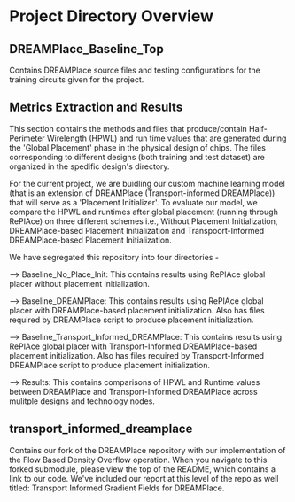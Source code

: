 # Project Directory Overview

## DREAMPlace_Baseline_Top
Contains DREAMPlace source files and testing configurations for the training circuits given for the project.

## Metrics Extraction and Results

This section contains the methods and files that produce/contain Half-Perimeter Wirelength (HPWL) and run time values that are generated during the 'Global Placement' phase in the physical design of chips. The files corresponding to different designs (both training and test dataset) are organized in the spedific design's directory.

For the current project, we are buidling our custom machine learning model (that is an extension of DREAMPlace (Transport-informed DREAMPlace)) that will serve as a 'Placement Initializer'. To evaluate our model, we compare the HPWL and runtimes after global placement (running through RePlAce) on three different schemes i.e., Without Placement Initialization, DREAMPlace-based Placement Initialization and Transpoort-Informed DREAMPlace-based Placement Initialization.

We have segregated this repository into four directories -

--> Baseline_No_Place_Init: This contains results using RePlAce global placer without placement initialization.

--> Baseline_DREAMPlace: This contains results using RePlAce global placer with DREAMPlace-based placement initialization. Also has files required by DREAMPlace script to produce placement initialization.

--> Baseline_Transport_Informed_DREAMPlace: This contains results using RePlAce global placer with Transport-Informed DREAMPlace-based placement initialization. Also has files required by Transport-Informed DREAMPlace script to produce placement initialization.

--> Results: This contains comparisons of HPWL and Runtime values between DREAMPlace and Transport-Informed DREAMPlace across mulitple designs and technology nodes.

## transport_informed_dreamplace
Contains our fork of the DREAMPlace repository with our implementation of the Flow Based Density Overflow operation. When you navigate to this forked submodule, please view the top of the README, which contains a link to our code. We've included our report at this level of the repo as well titled: Transport Informed Gradient Fields for DREAMPlace.


